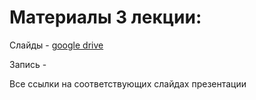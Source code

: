# Материалы 3 лекции:

Слайды - [google drive](https://docs.google.com/presentation/d/1-CrCMpRoecLnFmC32aNWyd6lGVdWCtGn/edit?usp=sharing&ouid=116385375708859011313&rtpof=true&sd=true)

Запись - 

Все ссылки на соответствующих слайдах презентации 

